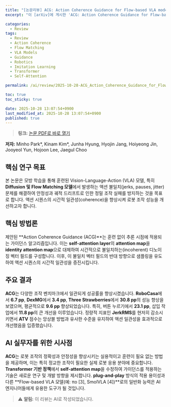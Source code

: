 ```yaml
---
title: "[논문리뷰] ACG: Action Coherence Guidance for Flow-based VLA models"
excerpt: "이 [arXiv]에 게시한 'ACG: Action Coherence Guidance for Flow-based VLA models' 논문에 대한 자세한 리뷰입니다."

categories:
  - Review
tags:
  - Review
  - Action Coherence
  - Flow Matching
  - VLA Models
  - Guidance
  - Robotics
  - Imitation Learning
  - Transformer
  - Self-Attention

permalink: /ai/review/2025-10-28-ACG_Action_Coherence_Guidance_for_Flow-based_VLA_models/

toc: true
toc_sticky: true

date: 2025-10-28 13:07:54+0900
last_modified_at: 2025-10-28 13:07:54+0900
published: true
---
```

> **링크:** [논문 PDF로 바로 열기](https://arxiv.org/abs/2510.22201)

**저자:** Minho Park*, Kinam Kim*, Junha Hyung, Hyojin Jang, Hoiyeong Jin, Jooyeol Yun, Hojoon Lee, Jaegul Choo



## 핵심 연구 목표
본 논문은 모방 학습을 통해 훈련된 Vision-Language-Action (VLA) 모델, 특히 **Diffusion 및 Flow Matching 모델**에서 발생하는 액션 불일치(jerks, pauses, jitter) 문제를 해결하여 안정성과 궤적 드리프트로 인한 정밀 조작 실패를 방지하는 것을 목표로 합니다. 액션 시퀀스의 시간적 일관성(coherence)을 향상시켜 로봇 조작 성능을 개선하고자 합니다.

## 핵심 방법론
제안된 **Action Coherence Guidance (ACG)**는 훈련 없이 추론 시점에 적용되는 가이던스 알고리즘입니다. 이는 **self-attention layer**의 **attention map**을 **identity attention map**으로 대체하여 시간적으로 불일치하는(incoherent) 디노이징 벡터 필드를 구성합니다. 이후, 이 불일치 벡터 필드의 반대 방향으로 샘플링을 유도하여 액션 시퀀스의 시간적 일관성을 증진시킵니다.

## 주요 결과
**ACG**는 다양한 조작 벤치마크에서 일관되게 성공률을 향상시켰습니다. **RoboCasa**에서 **6.7 pp**, **DexMG**에서 **3.4 pp**, **Three Strawberries**에서 **30.8 pp**의 성능 향상을 보였으며, 평균적으로 **9.6 pp** 향상되었습니다. 특히, 버튼 누르기에서 **23.1 pp**, 삽입 작업에서 **11.8 pp**의 큰 개선을 이루었습니다. 정량적 지표인 **JerkRMS**를 현저히 감소시키면서 **ATV** 점수는 앙상블 방법과 유사한 수준을 유지하여 액션 일관성을 효과적으로 개선했음을 입증했습니다.

## AI 실무자를 위한 시사점
**ACG**는 로봇 조작의 정확성과 안정성을 향상시키는 실용적이고 훈련이 필요 없는 방법을 제공하며, 이는 특히 정교한 조작이 필요한 실제 로봇 응용 분야에 중요합니다. **Transformer 기반 정책**에서 **self-attention map**을 수정하여 가이던스를 적용하는 기술은 새로운 연구 및 개발 방향을 제시합니다. **plug-and-play** 방식의 적용 용이성과 다른 **Flow-based VLA 모델(예: πo [3], SmolVLA [4])**로의 일반화 능력은 AI 엔지니어들에게 유용한 도구가 될 것입니다.

> ⚠️ **알림:** 이 리뷰는 AI로 작성되었습니다.